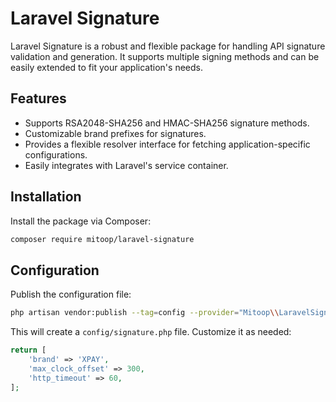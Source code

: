 # Laravel Signature

Laravel Signature is a robust and flexible package for handling API signature validation and generation. It supports multiple signing methods and can be easily extended to fit your application's needs.

## Features

- Supports RSA2048-SHA256 and HMAC-SHA256 signature methods.
- Customizable brand prefixes for signatures.
- Provides a flexible resolver interface for fetching application-specific configurations.
- Easily integrates with Laravel's service container.

## Installation

Install the package via Composer:

```bash
composer require mitoop/laravel-signature
```

## Configuration

Publish the configuration file:

```bash
php artisan vendor:publish --tag=config --provider="Mitoop\\LaravelSignature\\ServiceProvider"
```

This will create a `config/signature.php` file. Customize it as needed:

```php
return [
    'brand' => 'XPAY',
    'max_clock_offset' => 300,
    'http_timeout' => 60,
];
```
